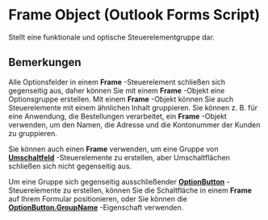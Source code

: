 
# Frame Object (Outlook Forms Script)

Stellt eine funktionale und optische Steuerelementgruppe dar.


## Bemerkungen

Alle Optionsfelder in einem  **Frame** -Steuerelement schließen sich gegenseitig aus, daher können Sie mit einem **Frame** -Objekt eine Optionsgruppe erstellen. Mit einem **Frame** -Objekt können Sie auch Steuerelemente mit einem ähnlichen Inhalt gruppieren. Sie können z. B. für eine Anwendung, die Bestellungen verarbeitet, ein **Frame** -Objekt verwenden, um den Namen, die Adresse und die Kontonummer der Kunden zu gruppieren.

Sie können auch einen  **Frame** verwenden, um eine Gruppe von **[Umschaltfeld](01ce5640-9f19-3c0e-1aa4-96d87074bf8b.md)** -Steuerelemente zu erstellen, aber Umschaltflächen schließen sich nicht gegenseitig aus.

Um eine Gruppe sich gegenseitig ausschließender  **[OptionButton](8009dd64-44b5-3b66-e8d4-e3535e014396.md)** -Steuerelemente zu erstellen, können Sie die Schaltfläche in einem **Frame** auf Ihrem Formular positionieren, oder Sie können die **[OptionButton.GroupName](7b3b92d6-e1e0-6171-4d6a-4b0221e1c083.md)** -Eigenschaft verwenden.

